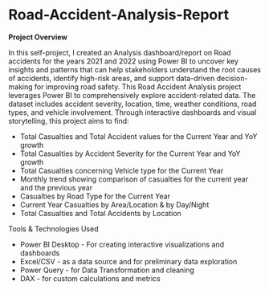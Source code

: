 # Road-Accident-Analysis-Report

**Project Overview**

In this self-project, I created an Analysis dashboard/report on Road accidents for the years 2021 and 2022 using Power BI to uncover key insights and patterns that can help stakeholders understand the root causes of accidents, identify high-risk areas, and support data-driven decision-making for improving road safety. This Road Accident Analysis project leverages Power BI to comprehensively explore accident-related data. The dataset includes accident severity, location, time, weather conditions, road types, and vehicle involvement. Through interactive dashboards and visual storytelling, this project aims to find:

* Total Casualties and Total Accident values for the Current Year and YoY growth
* Total Casualties by Accident Severity for the Current Year and YoY growth
* Total Casualties concerning Vehicle type for the Current Year
* Monthly trend showing comparison of casualties for the current year and the previous year
* Casualties by Road Type for the Current Year
* Current Year Casualties by Area/Location & by Day/Night
* Total Casualties and Total Accidents by Location

Tools & Technologies Used
* Power BI Desktop - For creating interactive visualizations and dashboards
* Excel/CSV - as a data source and for preliminary data exploration
* Power Query - for Data Transformation and cleaning
* DAX - for custom calculations and metrics
